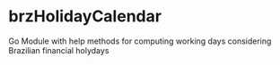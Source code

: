 # brzHolidayCalendar
Go Module with help methods for computing working days considering Brazilian financial holydays


